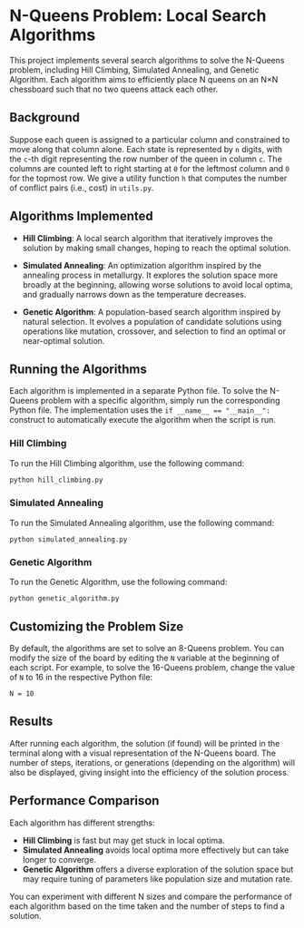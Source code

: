# N-Queens Problem: Local Search Algorithms

This project implements several search algorithms to solve the N-Queens problem, including Hill Climbing, Simulated Annealing, and Genetic Algorithm. Each algorithm aims to efficiently place N queens on an N×N chessboard such that no two queens attack each other.

## Background

Suppose each queen is assigned to a particular column and constrained to move along that column alone. Each state is represented by `n` digits, with the `c`-th digit representing the row number of the queen in column `c`. The columns are counted left to right starting at `0` for the leftmost column and `0` for the topmost row. We give a utility function `h` that computes the number of conflict pairs (i.e., cost) in `utils.py`.

## Algorithms Implemented

- **Hill Climbing**: A local search algorithm that iteratively improves the solution by making small changes, hoping to reach the optimal solution.
  
- **Simulated Annealing**: An optimization algorithm inspired by the annealing process in metallurgy. It explores the solution space more broadly at the beginning, allowing worse solutions to avoid local optima, and gradually narrows down as the temperature decreases.
  
- **Genetic Algorithm**: A population-based search algorithm inspired by natural selection. It evolves a population of candidate solutions using operations like mutation, crossover, and selection to find an optimal or near-optimal solution.

## Running the Algorithms

Each algorithm is implemented in a separate Python file. To solve the N-Queens problem with a specific algorithm, simply run the corresponding Python file. The implementation uses the `if __name__ == "__main__":` construct to automatically execute the algorithm when the script is run.

### Hill Climbing

To run the Hill Climbing algorithm, use the following command:

```bash
python hill_climbing.py
```

### Simulated Annealing

To run the Simulated Annealing algorithm, use the following command:

```
python simulated_annealing.py
```

### Genetic Algorithm

To run the Genetic Algorithm, use the following command:

```
python genetic_algorithm.py
```

## Customizing the Problem Size

By default, the algorithms are set to solve an 8-Queens problem. You can modify the size of the board by editing the `N` variable at the beginning of each script. For example, to solve the 16-Queens problem, change the value of `N` to 16 in the respective Python file:

```
N = 10
```

## Results

After running each algorithm, the solution (if found) will be printed in the terminal along with a visual representation of the N-Queens board. The number of steps, iterations, or generations (depending on the algorithm) will also be displayed, giving insight into the efficiency of the solution process.

## Performance Comparison

Each algorithm has different strengths:

- **Hill Climbing** is fast but may get stuck in local optima.
- **Simulated Annealing** avoids local optima more effectively but can take longer to converge.
- **Genetic Algorithm** offers a diverse exploration of the solution space but may require tuning of parameters like population size and mutation rate.

You can experiment with different N sizes and compare the performance of each algorithm based on the time taken and the number of steps to find a solution.
